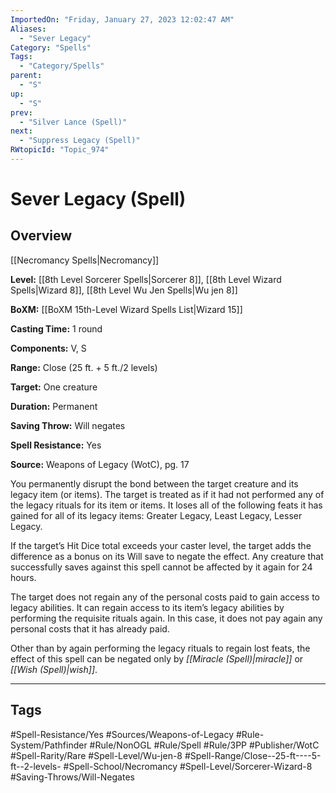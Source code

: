 ```yaml
---
ImportedOn: "Friday, January 27, 2023 12:02:47 AM"
Aliases:
  - "Sever Legacy"
Category: "Spells"
Tags:
  - "Category/Spells"
parent:
  - "S"
up:
  - "S"
prev:
  - "Silver Lance (Spell)"
next:
  - "Suppress Legacy (Spell)"
RWtopicId: "Topic_974"
---
```

# Sever Legacy (Spell)
## Overview
[[Necromancy Spells|Necromancy]]

**Level:** [[8th Level Sorcerer Spells|Sorcerer 8]], [[8th Level Wizard Spells|Wizard 8]], [[8th Level Wu Jen Spells|Wu jen 8]]

**BoXM:** [[BoXM 15th-Level Wizard Spells List|Wizard 15]]

**Casting Time:** 1 round

**Components:** V, S

**Range:** Close (25 ft. + 5 ft./2 levels)

**Target:** One creature

**Duration:** Permanent

**Saving Throw:** Will negates

**Spell Resistance:** Yes

**Source:** Weapons of Legacy (WotC), pg. 17

You permanently disrupt the bond between the target creature and its legacy item (or items). The target is treated as if it had not performed any of the legacy rituals for its item or items. It loses all of the following feats it has gained for all of its legacy items: Greater Legacy, Least Legacy, Lesser Legacy.

If the target’s Hit Dice total exceeds your caster level, the target adds the difference as a bonus on its Will save to negate the effect. Any creature that successfully saves against this spell cannot be affected by it again for 24 hours.

The target does not regain any of the personal costs paid to gain access to legacy abilities. It can regain access to its item’s legacy abilities by performing the requisite rituals again. In this case, it does not pay again any personal costs that it has already paid. 

Other than by again performing the legacy rituals to regain lost feats, the effect of this spell can be negated only by *[[Miracle (Spell)|miracle]]* or *[[Wish (Spell)|wish]]*.


---
## Tags
#Spell-Resistance/Yes #Sources/Weapons-of-Legacy #Rule-System/Pathfinder #Rule/NonOGL #Rule/Spell #Rule/3PP #Publisher/WotC #Spell-Rarity/Rare #Spell-Level/Wu-jen-8 #Spell-Range/Close--25-ft----5-ft--2-levels- #Spell-School/Necromancy #Spell-Level/Sorcerer-Wizard-8 #Saving-Throws/Will-Negates

